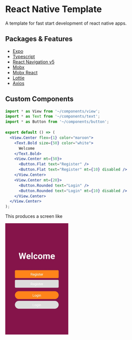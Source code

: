 # React Native Template

A template for fast start development of react native apps.

## Packages & Features

- [Expo](https://expo.io)
- [Typescript](https://www.typescriptlang.org)
- [React Navigation v5](https://reactnavigation.org)
- [Mobx](https://mobx.js.org/)
- [Mobx React](https://github.com/mobxjs/mobx-react)
- [Lottie](https://airbnb.design/lottie)
- [Axios](https://github.com/axios/axios)

## Custom Components

```jsx
import * as View from '~/components/view';
import * as Text from '~/components/text';
import * as Button from '~/components/button';

export default () => (
  <View.Center flex={1} color="maroon">
    <Text.Bold size={50} color="white">
      Welcome
    </Text.Bold>
    <View.Center mt={50}>
      <Button.Flat text="Register" />
      <Button.Flat text="Register" mt={10} disabled />
    </View.Center>
    <View.Center mt={20}>
      <Button.Rounded text="Login" />
      <Button.Rounded text="Login" mt={10} disabled />
    </View.Center>
  </View.Center>
);
```

This produces a screen like

<img src="docs/images/screen.jpeg" alt="example screen" width="200"/>
